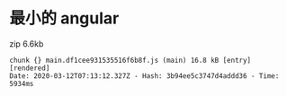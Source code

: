 # 最小的 angular

zip 6.6kb

```console
chunk {} main.df1cee931535516f6b8f.js (main) 16.8 kB [entry] [rendered]
Date: 2020-03-12T07:13:12.327Z - Hash: 3b94ee5c3747d4addd36 - Time: 5934ms
```
